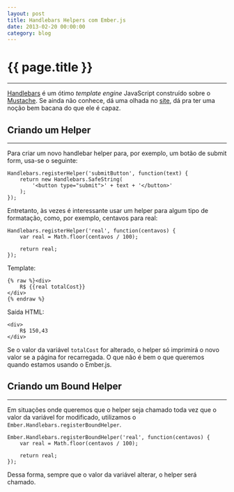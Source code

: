 ```yaml
---
layout: post
title: Handlebars Helpers com Ember.js
date: 2013-02-20 00:00:00
category: blog
---
```


# {{ page.title }}

---

[Handlebars][handlebars] é um ótimo *template engine* JavaScript construído 
sobre o [Mustache][mustache]. Se ainda não conhece, dá uma olhada no 
[site][handlebars], dá pra ter uma noção bem bacana do que ele é capaz.

## Criando um Helper
---

Para criar um novo handlebar helper para, por exemplo, um botão de 
submit form, usa-se o seguinte:

<pre><code class="javascript">Handlebars.registerHelper('submitButton', function(text) {
    return new Handlebars.SafeString(
        '&lt;button type="submit"&gt;' + text + '&lt;/button&gt;'
    );
});
</code></pre>

Entretanto, às vezes é interessante usar um helper para algum tipo de 
formatação, como, por exemplo, centavos para real:

<pre><code class="javascript">Handlebars.registerHelper('real', function(centavos) {
    var real = Math.floor(centavos / 100);

    return real;
});
</code></pre>

Template:
<pre class="html"><code>{% raw %}&lt;div&gt;
    R$ {{real totalCost}}
&lt;/div&gt;
{% endraw %}</code></pre>

Saída HTML:
<pre class="html"><code>&lt;div&gt;
    R$ 150,43
&lt;/div&gt;
</code></pre>


Se o valor da variável `totalCost` for alterado, o helper só imprimirá o novo 
valor se a página for recarregada. O que não é bem o que queremos quando 
estamos usando o Ember.js.

## Criando um Bound Helper

---

Em situações onde queremos que o helper seja chamado toda vez que o valor da 
variável for modificado, utilizamos o `Ember.Handlebars.registerBoundHelper`.

<pre><code class="javascript">Ember.Handlebars.registerBoundHelper('real', function(centavos) {
    var real = Math.floor(centavos / 100);

    return real;
});
</code></pre>

Dessa forma, sempre que o valor da variável alterar, o helper será chamado.

[handlebars]: http://handlebarsjs.com/ "Handlebars.js website"
[mustache]: http://mustache.github.com/ "Mustache website"